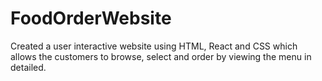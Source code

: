 # FoodOrderWebsite
Created a user interactive website using HTML, React and CSS which allows the customers to browse, select and order by viewing the menu in detailed.
